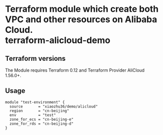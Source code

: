 Terraform module which create both VPC and other resources on Alibaba Cloud.  
terraform-alicloud-demo
=============================================


## Terraform versions

The Module requires Terraform 0.12 and Terraform Provider AliCloud 1.56.0+.

## Usage

```hcl
module "test-environment" {
  source       = "xiaozhu36/demo/alicloud"
  region       = "cn-beijing"
  env          = "test"
  zone_for_ecs = "cn-beijing-e"
  zone_for_rds = "cn-beijing-d"
}
```